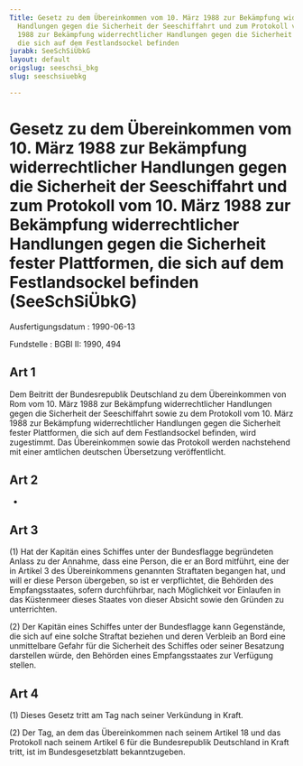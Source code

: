 ```yaml
---
Title: Gesetz zu dem Übereinkommen vom 10. März 1988 zur Bekämpfung widerrechtlicher
  Handlungen gegen die Sicherheit der Seeschiffahrt und zum Protokoll vom 10. März
  1988 zur Bekämpfung widerrechtlicher Handlungen gegen die Sicherheit fester Plattformen,
  die sich auf dem Festlandsockel befinden
jurabk: SeeSchSiÜbkG
layout: default
origslug: seeschsi_bkg
slug: seeschsiuebkg

---
```


# Gesetz zu dem Übereinkommen vom 10. März 1988 zur Bekämpfung widerrechtlicher Handlungen gegen die Sicherheit der Seeschiffahrt und zum Protokoll vom 10. März 1988 zur Bekämpfung widerrechtlicher Handlungen gegen die Sicherheit fester Plattformen, die sich auf dem Festlandsockel befinden (SeeSchSiÜbkG)

Ausfertigungsdatum
:   1990-06-13

Fundstelle
:   BGBl II: 1990, 494



## Art 1

Dem Beitritt der Bundesrepublik Deutschland zu dem Übereinkommen von
Rom vom 10. März 1988 zur Bekämpfung widerrechtlicher Handlungen gegen
die Sicherheit der Seeschiffahrt sowie zu dem Protokoll vom 10. März
1988 zur Bekämpfung widerrechtlicher Handlungen gegen die Sicherheit
fester Plattformen, die sich auf dem Festlandsockel befinden, wird
zugestimmt. Das Übereinkommen sowie das Protokoll werden nachstehend
mit einer amtlichen deutschen Übersetzung veröffentlicht.


## Art 2

-


## Art 3

(1) Hat der Kapitän eines Schiffes unter der Bundesflagge begründeten
Anlass zu der Annahme, dass eine Person, die er an Bord mitführt, eine
der in Artikel 3 des Übereinkommens genannten Straftaten begangen hat,
und will er diese Person übergeben, so ist er verpflichtet, die
Behörden des Empfangsstaates, sofern durchführbar, nach Möglichkeit
vor Einlaufen in das Küstenmeer dieses Staates von dieser Absicht
sowie den Gründen zu unterrichten.

(2) Der Kapitän eines Schiffes unter der Bundesflagge kann
Gegenstände, die sich auf eine solche Straftat beziehen und deren
Verbleib an Bord eine unmittelbare Gefahr für die Sicherheit des
Schiffes oder seiner Besatzung darstellen würde, den Behörden eines
Empfangsstaates zur Verfügung stellen.


## Art 4

(1) Dieses Gesetz tritt am Tag nach seiner Verkündung in Kraft.

(2) Der Tag, an dem das Übereinkommen nach seinem Artikel 18 und das
Protokoll nach seinem Artikel 6 für die Bundesrepublik Deutschland in
Kraft tritt, ist im Bundesgesetzblatt bekanntzugeben.

